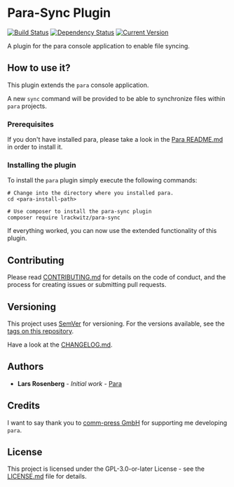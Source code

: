 # Para-Sync Plugin

[![Build Status](https://travis-ci.org/rackberg/para-sync.svg?branch=master)](https://travis-ci.org/rackberg/para-sync)
[![Dependency Status](https://dependencyci.com/github/rackberg/para-sync/badge)](https://dependencyci.com/github/rackberg/para-sync)
[![Current Version](https://img.shields.io/badge/release-1.0.0-0e5487.svg)](https://github.com/rackberg/para-sync/releases)

A plugin for the para console application to enable file syncing.

## How to use it?
This plugin extends the `para` console application.

A new `sync` command will be provided to be able to synchronize files within `para` projects.

### Prerequisites

If you don't have installed para, please take a look in the [Para README.md](https://github.com/rackberg/para) in order to install it. 

### Installing the plugin
To install the `para` plugin simply execute the following commands:
```
# Change into the directory where you installed para.
cd <para-install-path>

# Use composer to install the para-sync plugin
composer require lrackwitz/para-sync
```
If everything worked, you can now use the extended functionality of this plugin.

## Contributing
Please read [CONTRIBUTING.md](CONTRIBUTING.md) for details on the code of conduct, and the process for creating issues or submitting pull requests.

## Versioning
This project uses [SemVer](https://semver.org/) for versioning. For the versions available, see the [tags on this repository](https://github.com/rackberg/para/tags).

Have a look at the [CHANGELOG.md](CHANGELOG.md).

## Authors
* **Lars Rosenberg** - *Initial work* - [Para](https://github.com/rackberg/para)

## Credits
I want to say thank you to [comm-press GmbH](https://comm-press.de/) for supporting me developing `para`. 

## License
This project is licensed under the GPL-3.0-or-later License - see the [LICENSE.md](LICENSE.md) file for details.
